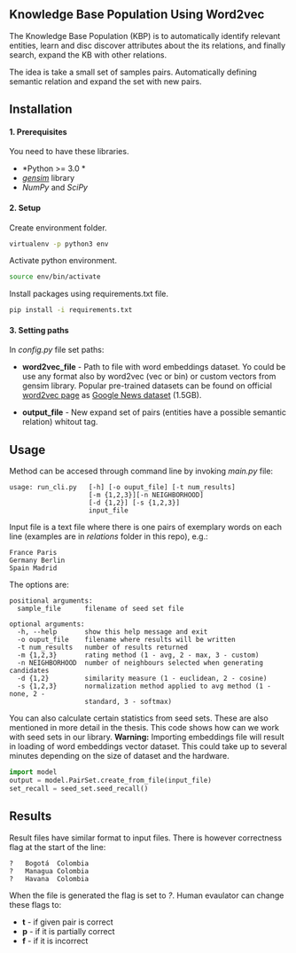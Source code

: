 ## Knowledge Base Population Using Word2vec

The Knowledge Base Population (KBP) is to automatically identify 
relevant entities, learn and disc discover attributes about 
the its relations, and finally search, expand the KB with other relations. 

The idea is take a small set of samples pairs. 
Automatically defining semantic relation and expand the set
with new pairs.

## Installation

#### 1. Prerequisites

You need to have these libraries.

* *Python >= 3.0 * 
* *[gensim](https://radimrehurek.com/gensim/)* library
* *NumPy* and *SciPy*


#### 2. Setup 

Create environment folder.

```bash
virtualenv -p python3 env
```

Activate python environment.

```bash
source env/bin/activate
```

Install packages using requirements.txt file.

```bash
pip install -i requirements.txt
```

#### 3. Setting paths

In *config.py* file set paths:

* **word2vec_file** - Path to file with word embeddings dataset. 
Yo could be use any format also by word2vec (vec or bin) or custom vectors from gensim library. 
Popular pre-trained datasets can be found on official 
[word2vec page](https://code.google.com/archive/p/word2vec/) as [Google News dataset](https://drive.google.com/file/d/0B7XkCwpI5KDYNlNUTTlSS21pQmM/edit?usp=sharing) (1.5GB).

* **output_file** - New expand set of pairs (entities have a possible semantic relation) whitout tag.
 
## Usage

Method can be accesed through command line by invoking *main.py* file:

```
usage: run_cli.py   [-h] [-o ouput_file] [-t num_results] 
                    [-m {1,2,3}][-n NEIGHBORHOOD] 
                    [-d {1,2}] [-s {1,2,3}]
                    input_file
```

Input file is a text file where there is one pairs of exemplary words on each line (examples are in *relations* folder in this repo), e.g.:

```
France Paris
Germany Berlin
Spain Madrid
```

The options are:

```
positional arguments:
  sample_file      filename of seed set file

optional arguments:
  -h, --help       show this help message and exit
  -o ouput_file    filename where results will be written
  -t num_results   number of results returned
  -m {1,2,3}       rating method (1 - avg, 2 - max, 3 - custom)
  -n NEIGHBORHOOD  number of neighbours selected when generating candidates
  -d {1,2}         similarity measure (1 - euclidean, 2 - cosine)
  -s {1,2,3}       normalization method applied to avg method (1 - none, 2 -
                   standard, 3 - softmax)
```

You can also calculate certain statistics from seed sets. These are also mentioned in more detail in the thesis. This code shows how can we work with seed sets in our library. **Warning:** Importing embeddings file will result in loading of word embeddings vector dataset. This could take up to several minutes depending on the size of dataset and the hardware.

```python
import model
output = model.PairSet.create_from_file(input_file)
set_recall = seed_set.seed_recall()
```

## Results

Result files have similar format to input files. There is however correctness flag at the start of the line:
```
?   Bogotá  Colombia
?   Managua Colombia
?   Havana  Colombia
```
When the file is generated the flag is set to *?*. Human evaulator can change these flags to:

* **t** - if given pair is correct
* **p** - if it is partially correct
* **f** - if it is incorrect
 
